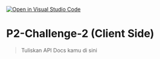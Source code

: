 [![Open in Visual Studio Code](https://classroom.github.com/assets/open-in-vscode-2e0aaae1b6195c2367325f4f02e2d04e9abb55f0b24a779b69b11b9e10269abc.svg)](https://classroom.github.com/online_ide?assignment_repo_id=19571352&assignment_repo_type=AssignmentRepo)
# P2-Challenge-2 (Client Side)

> Tuliskan API Docs kamu di sini
